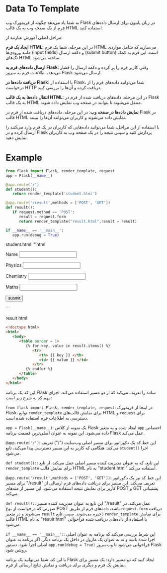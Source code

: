 # Data To Template
 
 به شما یاد می‌دهد چگونه از فریمورک وب Flask در زبان پایتون برای ارسال داده‌های فرم از یک صفحه وب به یک قالب HTML استفاده کنید.

مراحل اصلی آموزش عبارتند از:

**ایجاد یک فرم HTML**: در این مرحله، شما یک فرم HTML می‌سازید که شامل مواردی مانند ورودی‌ها (input fields) و دکمه ارسال (submit button) است. این فرم به کمک تگ‌های HTML ساخته می‌شود.

**ارسال داده‌های فرم به Flask**: وقتی کاربر فرم را پر کرده و دکمه ارسال را فشار می‌دهد، اطلاعات فرم به سرور Flask ارسال می‌شود.

**دریافت داده‌ها در Flask**: با استفاده از Flask، شما می‌توانید داده‌های فرم را از درخواست HTTP دریافت کرده و آن‌ها را بررسی کنید.

**انتقال داده‌ها به یک قالب HTML**: در این مرحله، داده‌های دریافت شده از فرم در Flask به یک قالب HTML منتقل می‌شوند تا بتوانند در صفحه وب نمایش داده شوند.

**نمایش داده‌ها در صفحه وب**: در این مرحله، داده‌های دریافت شده از فرم در Flask در قالب HTML نمایش داده می‌شوند و کاربران می‌توانند آن‌ها را ببینند.

با استفاده از این مراحل، شما می‌توانید داده‌هایی که کاربران در یک فرم وارد می‌کنند را ارسال کرده و در Flask پردازش کنید و سپس نتیجه را در یک صفحه وب به کاربران نمایش دهید.



# Example

```python
from flask import Flask, render_template, request
app = Flask(__name__)

@app.route('/')
def student():
   return render_template('student.html')

@app.route('/result',methods = ['POST', 'GET'])
def result():
   if request.method == 'POST':
      result = request.form
      return render_template("result.html",result = result)

if __name__ == '__main__':
   app.run(debug = True)
```

student.html
'''html
<html>
   <body>
      <form action = "http://localhost:5000/result" method = "POST">
         <p>Name <input type = "text" name = "Name" /></p>
         <p>Physics <input type = "text" name = "Physics" /></p>
         <p>Chemistry <input type = "text" name = "chemistry" /></p>
         <p>Maths <input type ="text" name = "Mathematics" /></p>
         <p><input type = "submit" value = "submit" /></p>
      </form>
   </body>
</html>
```

result html
```html
<!doctype html>
<html>
   <body>
      <table border = 1>
         {% for key, value in result.items() %}
            <tr>
               <th> {{ key }} </th>
               <td> {{ value }} </td>
            </tr>
         {% endfor %}
      </table>
   </body>
</html>
```

این کد یک برنامه Flask ساده را تعریف می‌کند که از دو مسیر استفاده می‌کند. اجزای مهم کد به شرح زیر است:

`from flask import Flask, render_template, request`:
در اینجا از فریمورک Flask، توابع `render_template` برای نمایش قالب‌های HTML و `request` برای دسترسی به اطلاعات فرم استفاده شده است.

`app = Flask(__name__)`:
یک نمونه از کلاس Flask ایجاد شده و به متغیر `app` اختصاص داده می‌شود. این نمونه به عنوان اصلی‌ترین قسمت برنامه Flask عمل می‌کند.

`@app.route('/')`:
این خط کد یک دکوراتور برای مسیر اصلی وب‌سایت ("/") تعریف می‌کند. هنگامی که کاربر به این مسیر دسترسی پیدا می‌کند، تابع `student()` اجرا می‌شود.

`def student():`:
این تابع، که به عنوان مدیریت کننده مسیر اصلی عمل می‌کند، از تابع `render_template` برای نمایش قالب HTML به نام "student.html" استفاده می‌کند.

`@app.route('/result',methods = ['POST', 'GET'])`:
این خط کد نیز یک دکوراتور برای مسیر "/result" تعریف می‌کند. این مسیر برای دریافت داده‌های فرم ارسالی از کاربر برای نمایش نتیجه استفاده می‌شود. این مسیر از متد‌های POST و GET پشتیبانی می‌کند.

`def result():`:
این تابع به عنوان مدیریت کننده مسیر "/result" عمل می‌کند. در صورتی که درخواست از نوع POST باشد، داده‌های فرم از طریق `request.form` دریافت می‌شوند و در متغیر `result` ذخیره می‌شوند. سپس تابع `render_template` برای نمایش قالب HTML به نام "result.html" با استفاده از داده‌های دریافت شده فراخوانی می‌شود.

`if __name__ == '__main__':`:
این شرط بررسی می‌کند که برنامه به عنوان اصلی اجرا شده باشد و نه به عنوان یک ماژول در داخل یک برنامه دیگر. اگر برنامه به عنوان اصلی اجرا شود، دستور `app.run(debug = True)` فراخوانی می‌شود تا وب‌سرور Flask روشن شود.

با این کد، شما می‌توانید یک برنامه Flask ایجاد کنید که دو مسیر دارد: یک مسیر برای نمایش یک فرم و دیگری برای دریافت و نمایش نتایج ارسالی از فرم.
